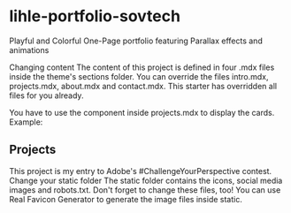 # lihle-portfolio-sovtech
 Playful and Colorful One-Page portfolio featuring Parallax effects and animations

Changing content
The content of this project is defined in four .mdx files inside the theme's sections folder. You can override the files intro.mdx, projects.mdx, about.mdx and contact.mdx. This starter has overridden all files for you already.

You have to use the <ProjectCard /> component inside projects.mdx to display the cards. Example:

## Projects

<ProjectCard title="Freiheit" link="https://www.behance.net/gallery/58937147/Freiheit" bg="linear-gradient(to right, #D4145A 0%, #FBB03B 100%)">
This project is my entry to Adobe's #ChallengeYourPerspective contest.
</ProjectCard>
Change your static folder
The static folder contains the icons, social media images and robots.txt. Don't forget to change these files, too! You can use Real Favicon Generator to generate the image files inside static.
